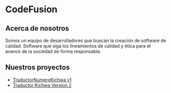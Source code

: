# CodeFusion

## Acerca de nosotros

Somos un equipo de desarrolladores que buscan la creación de software de calidad. Software que siga los lineamientos de calidad y ética para el avance de la sociedad de forma responsable.

## Nuestros proyectos
- [TraductorNumeroKichwa v1](https://github.com/SLeonCamacho/CalidadCodeFusion/tree/0c2485284cc24fb4e4c5daf6d93372567ab88129/Deber3Grupal-EscribirProbarYDepurarUnCodigo)
- [Traductor Kichwa Version 2](https://github.com/SLeonCamacho/CalidadCodeFusion/tree/81bac19f7ca4104c45f444bb9c0bdd3671249810/Proyecto-Traductor-Kichwa-Version-2)
